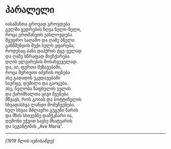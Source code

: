 # პარალელი

იასამანთა გროვად გროვდება\
გულში ვედრების ზღვა ნელი-ნელი,\
როცა ერთმანეთს უახლოვდება\
მყუდრო საღამო და ღამე ბნელი.\
განწმენდის შუქი სულს ეფარება,\
როდესაც პანი დაჰქრის ტყე-ველად\
და ღამე სწრაფად მიეჩქარება\
დღის ელვარების მოსახვეველად.\
და, აი, ფერთა შეზავებაში,\
როცა შურივით იძვრის ოცნება\
ასე გადადის უკვდავებაში\
სივრცე, დუმილი და გაოცება.\
ასე, ნელობა ზაფხულის ველის\
და ქარიშხალთა ცივი შვენება\
მწვავს, როს გოიას და ბოტტიჩელის\
სხვადასხვა ლანდი მომეჩვენება.\
სულ სხვაა მძლავრი გუგუნი ზარის\
და მზის სხივებზე დამჭკნარი ია,\
დემონი ეჭვით სავსე მხატვარის\
და სეგანტინის „Ave Maria“.

***

_\[1919 წლის ივნისამდე]_
